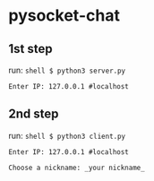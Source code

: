 # pysocket-chat

## __1st__ step

run: ```shell $ python3 server.py ```

``` Enter IP: 127.0.0.1 #localhost ```

## __2nd__ step

run: ```shell $ python3 client.py ```

``` Enter IP: 127.0.0.1 #localhost ```

``` Choose a nickname: _your nickname_ ```
